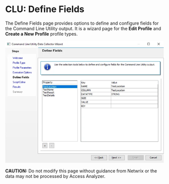 # CLU: Define Fields

The Define Fields page provides options to define and configure fields for the Command Line Utility output. It is a wizard page for the __Edit Profile__ and __Create a New Profile__ profile types.

![Command Line Utility Data Collector Wizard Define Fields page](../../../../../../static/img/product_docs/accessanalyzer/enterpriseauditor/admin/datacollector/commandlineutility/definefields.webp)

__CAUTION:__ Do not modify this page without guidance from Netwrix or the data may not be processed by Access Analyzer.
